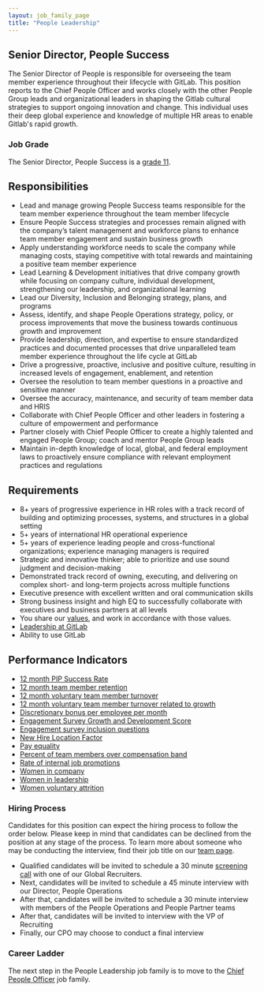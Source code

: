 ```yaml
---
layout: job_family_page
title: "People Leadership"
---
```


## Senior Director, People Success

The Senior Director of People is responsible for overseeing the team member experience throughout their lifecycle with GitLab. This position reports to the Chief People Officer and works closely with the other People Group leads and organizational leaders in shaping the Gitlab cultural strategies to support ongoing innovation and change. This individual uses their deep global experience and knowledge of multiple HR areas to enable Gitlab's rapid growth.

### Job Grade

The Senior Director, People Success is a [grade 11](https://about.gitlab.com/handbook/total-rewards/compensation/compensation-calculator/#gitlab-job-grades).

## Responsibilities

* Lead and manage growing People Success teams responsible for the team member experience throughout the team member lifecycle
* Ensure People Success strategies and processes remain aligned with the company’s talent management and workforce plans to enhance team member engagement and sustain business growth
* Apply understanding workforce needs to scale the company while managing costs, staying competitive with total rewards and maintaining a positive team member experience
* Lead Learning & Development initiatives that drive company growth while focusing on company culture, individual development, strengthening our leadership, and organizational learning
* Lead our Diversity, Inclusion and Belonging strategy, plans, and programs
* Assess, identify, and shape People Operations strategy, policy, or process improvements that move the business towards continuous growth and improvement
* Provide leadership, direction, and expertise to ensure standardized practices and documented processes that drive unparalleled team member experience throughout the life cycle at GitLab
* Drive a progressive, proactive, inclusive and positive culture, resulting in  increased levels of engagement, enablement, and retention
* Oversee the resolution to team member questions in a proactive and sensitive manner
* Oversee the accuracy, maintenance, and security of team member data and HRIS
* Collaborate with Chief People Officer and other leaders in fostering a culture of empowerment and performance
* Partner closely with Chief People Officer to create a highly talented and engaged People Group; coach and mentor People Group leads
* Maintain in-depth knowledge of local, global, and federal employment laws to proactively ensure compliance with relevant employment practices and regulations

## Requirements

* 8+ years of progressive experience in HR roles with a track record of building and optimizing processes, systems, and structures in a global setting
* 5+ years of international HR operational experience
* 5+ years of experience leading people and cross-functional organizations; experience managing managers is required
* Strategic and innovative thinker; able to prioritize and use sound judgment and decision-making
* Demonstrated track record of owning, executing, and delivering on complex short- and long-term projects across multiple functions
* Executive presence with excellent written and oral communication skills
* Strong business insight and high EQ to successfully collaborate with executives and business partners at all levels
* You share our [values](/handbook/values/), and work in accordance with those values.
* [Leadership at GitLab](https://about.gitlab.com/company/team/structure/#director-group)
* Ability to use GitLab

## Performance Indicators

* [12 month PIP Success Rate](/handbook/people-group/people-group-metrics/#regrettable-attrition)
* [12 month team member retention](/handbook/people-group/people-group-metrics/#team-member-retention)
* [12 month voluntary team member turnover](/handbook/people-group/people-group-metrics/#team-member-turnover)
* [12 month voluntary team member turnover related to growth](/handbook/people-group/learning-and-development/#12-month-voluntary-team-member-turnover-related-to-growth--x)
* [Discretionary bonus per employee per month](/handbook/incentives/#discretionary-bonuses-per-employee)
* [Engagement Survey Growth and Development Score](/handbook/people-group/learning-and-development/#engagement-survey-growth-and-development-score--x)
* [Engagement survey inclusion questions](/company/culture/inclusion/#performance-indicators)
* [New Hire Location Factor](/handbook/hiring/metrics/#new-hire-location-factor)
* [Pay equality](/company/culture/inclusion/#performance-indicators)
* [Percent of team members over compensation band](/handbook/people-group/people-group-metrics/#percent-over-compensation-band)
* [Rate of internal job promotions](/handbook/people-group/learning-and-development/#rate-of-internal-job-promotions--x)
* [Women in company](/company/culture/inclusion/#performance-indicators)
* [Women in leadership](/company/culture/inclusion/#performance-indicators)
* [Women voluntary attrition](/company/culture/inclusion/#performance-indicators)

### Hiring Process
Candidates for this position can expect the hiring process to follow the order below. Please keep in mind that candidates can be declined from the position at any stage of the process. To learn more about someone who may be conducting the interview, find their job title on our [team page](/company/team/).
* Qualified candidates will be invited to schedule a 30 minute [screening call](/handbook/hiring/interviewing/#screening-call) with one of our Global Recruiters.
* Next, candidates will be invited to schedule a 45 minute interview with our Director, People Operations
* After that, candidates will be invited to schedule a 30 minute interview with members of the People Operations and People Partner teams
* After that, candidates will be invited to interview with the VP of Recruiting
* Finally, our CPO may choose to conduct a final interview

### Career Ladder

The next step in the People Leadership job family is to move to the [Chief People Officer](/job-families/people-ops/chief-people-officer/) job family. 

